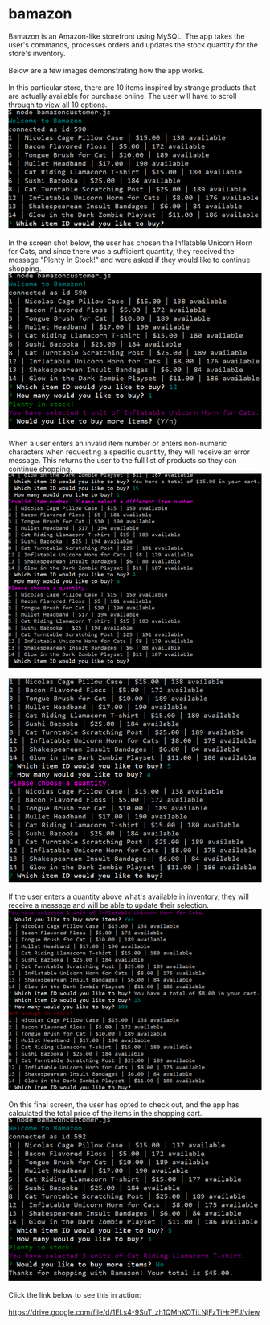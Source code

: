 # bamazon
Bamazon is an Amazon-like storefront using MySQL. The app takes the user's commands, processes orders and updates the stock quantity for the store's inventory.\
\
Below are a few images demonstrating how the app works.\
\
In this particular store, there are 10 items inspired by strange products that are actually available for purchase online. The user will have to scroll through to view all 10 options.\
![Bamazon Start](https://github.com/jenntuten/bamazon/blob/master/assets/images/1-firstscreen.png)\
\
In the screen shot below, the user has chosen the Inflatable Unicorn Horn for Cats, and since there was a sufficient quantity, they received the message "Plenty In Stock!" and were asked if they would like to continue shopping.\
![Bamazon Select](https://github.com/jenntuten/bamazon/blob/master/assets/images/2-itemselected.png)\
\
When a user enters an invalid item number or enters non-numeric characters when requesting a specific quantity, they will receive an error message. This returns the user to the full list of products so they can continue shopping.\
![Bamazon Invalid](https://github.com/jenntuten/bamazon/blob/master/assets/images/3-invalid%20item-qty.png)\
\
![Bamazon InvalidQuantity](https://github.com/jenntuten/bamazon/blob/master/assets/images/4-invalidqty.png)\
\
If the user enters a quantity above what's available in inventory, they will receive a message and will be able to update their selection.\
![Bamazon Insufficient](https://github.com/jenntuten/bamazon/blob/master/assets/images/insufficientqty.png)\
\
On this final screen, the user has opted to check out, and the app has calculated the total price of the items in the shopping cart.\
![Bamazon Checkout](https://github.com/jenntuten/bamazon/blob/master/assets/images/5-checkout.png)\
\
Click the link below to see this in action: \
\
https://drive.google.com/file/d/1ELs4-9SuT_zh1QMhXOTiLNjFzTiHrPFJ/view

